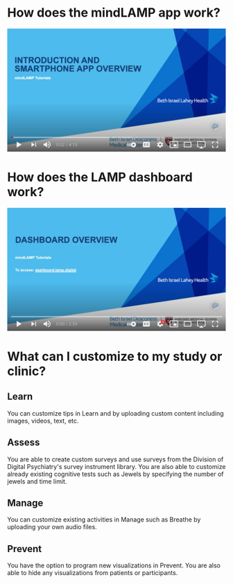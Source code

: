 # How does the mindLAMP app work?
[![Video Explanation](assets/mindlamp_video.jpg)](https://www.youtube.com/watch?v=yLWyh5x7hxU)

# How does the LAMP dashboard work?
[![Video Explanation](assets/dashboard_video.jpg)](https://www.youtube.com/watch?v=vLXCSL6zO6k)

# What can I customize to my study or clinic?

## Learn
You can customize tips in Learn and by uploading custom content including images, videos, text, etc.

## Assess
You are able to create custom surveys and  use surveys from the Division of Digital Psychiatry's survey instrument library. You are also able to customize already existing cognitive tests such as Jewels by specifying the number of jewels and time limit.

## Manage
You can customize existing activities in Manage such as Breathe by uploading your own audio files.

## Prevent
You have the option to program new visualizations in Prevent. You are also able to hide any visualizations from patients or participants.
